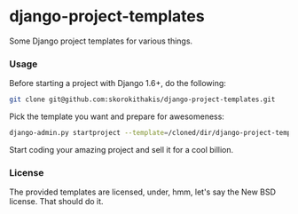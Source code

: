 django-project-templates
========================

Some Django project templates for various things.

### Usage

Before starting a project with Django 1.6+, do the following:

```bash
git clone git@github.com:skorokithakis/django-project-templates.git
```

Pick the template you want and prepare for awesomeness:

```bash
django-admin.py startproject --template=/cloned/dir/django-project-templates/your-pick/
```

Start coding your amazing project and sell it for a cool billion.

### License

The provided templates are licensed, under, hmm, let's say the New BSD license. That should do it.
